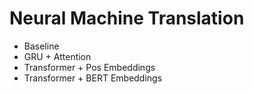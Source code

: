 # Neural Machine Translation

- Baseline
- GRU + Attention
- Transformer + Pos Embeddings
- Transformer + BERT Embeddings

